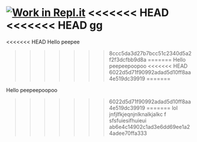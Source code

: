 [![Work in Repl.it](https://classroom.github.com/assets/work-in-replit-14baed9a392b3a25080506f3b7b6d57f295ec2978f6f33ec97e36a161684cbe9.svg)](https://classroom.github.com/online_ide?assignment_repo_id=435193&assignment_repo_type=GroupAssignmentRepo)
<<<<<<< HEAD
<<<<<<< HEAD
gg
=======

<<<<<<< HEAD
Hello peepee
>>>>>>> 8ccc5da3d27b7bcc51c2340d5a2f2f3dcfbb9d8a
=======
Hello peepeepoopoo
<<<<<<< HEAD
>>>>>>> 6022d5d71f90992adad5d10ff8aa4e519dc39919
=======

Hello peepeepoopoo
>>>>>>> 6022d5d71f90992adad5d10ff8aa4e519dc39919
=======
lol
jnfjlfkjeqnjnlknalkjalkc f
sfsfuiesifhuieui
>>>>>>> ab6e4c14902c1ad3e6dd69ee1a24adee70ffa333
